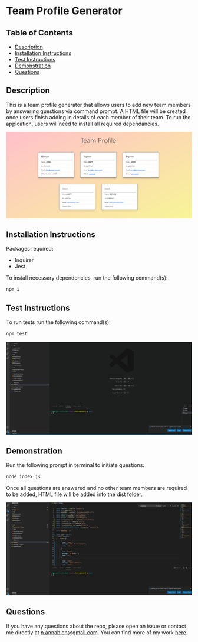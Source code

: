 # Team Profile Generator

## Table of Contents

- [Description](#description)
- [Installation Instructions](#installation-instructions)
- [Test Instructions](#test-instructions)
- [Demonstration](#demonstration)
- [Questions](#questions)

## Description

This is a team profile generator that allows users to add new team members by answering questions via command prompt. A HTML file will be created once users finish adding in details of each member of their team. To run the appication, users will need to install all required dependancies.

![Team Profile Page](./images/teamProfile.jpg)

## Installation Instructions

Packages required:

- Inquirer
- Jest

To install necessary dependencies, run the following command(s):

```bash
npm i
```

## Test Instructions

To run tests run the following command(s):

```bash
npm test
```

![Running tests to ensure all tests are passed](./images/tests.gif)

## Demonstration

Run the following prompt in terminal to initiate questions:

```bash
node index.js
```

Once all questions are answered and no other team members are required to be added, HTML file will be added into the dist folder.

![Demonstration of ](./images/htmlpage.gif)

## Questions

If you have any questions about the repo, please open an issue or contact me directly at n.annabich@gmail.com. You can find more of my work <a href="https://github.com/AnnaNguyen1" target="_blank">here</a>.
